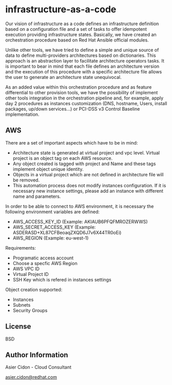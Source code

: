 # infrastructure-as-a-code

Our vision of infrastructure as a code defines an infrastructure definition based on a configuration file and a set of tasks to offer idempotent execution providing infrastructure states. Basically, we have created an orchestration procedure based on Red Hat Ansible official modules.

Unlike other tools, we have tried to define a simple and unique source of data to define multi-providers architectures based on dictionaries. This approach is an abstraction layer to facilitate architecture operators tasks. It is important to bear in mind that each file defines an architecture version and the execution of this procedure with a specific architecture file allows the user to generate an architecture state unequivocal.

As an added value within this orchestration procedure and as feature differential to other provision tools, we have the possibility of implement other tools integration in the orchestration pipeline and, for example, apply day 2 procedures as instances customization (DNS, hostname, Users, install packages, up/down services...) or PCI-DSS v3 Control Baseline implementation.


## AWS

There are a set of important aspects which have to be in mind:

-   Architecture state is generated at virtual project and vpc level. Virtual project is an object tag on each AWS resource.
-   Any object created is tagged with project and Name and these tags implement object unique identity.
-   Objects in a virtual project which are not defined in architecture file will be removed.
-   This automation process does not modify instances configuration. If it is necessary new instance settings, please add an instance with different name and parameters.

In order to be able to connect to AWS environment, it is necessary the following environment variables are defined:

-   AWS_ACCESS_KEY_ID (Example: AKIAUB6PFQFMROZERWWS)
-   AWS_SECRET_ACCESS_KEY (Example: ASDERASD+XL87CFBeoaqZXQD6J7v6X44TR0oEi)
-   AWS_REGION (Example: eu-west-1)

Requirements:

-   Programatic access account
-   Choose a specfic AWS Region
-   AWS VPC ID
-   Virtual Project ID
-   SSH Key which is refered in instances settings

Object creation supported:

-   Instances
-   Subnets
-   Security Groups

License
-------

BSD

Author Information
------------------

 Asier Cidon - Cloud Consultant

 asier.cidon@redhat.com
   